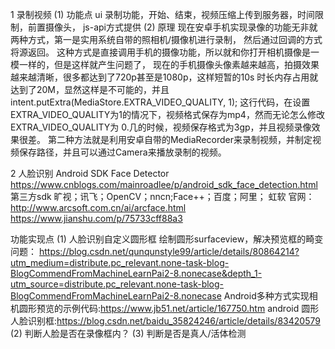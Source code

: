 1 录制视频
(1) 功能点
ui
录制功能，开始、结束，视频压缩上传到服务器，时间限制，前置摄像头，
js-api方式提供
(2) 原理
现在安卓手机实现录像的功能无非就两种方式，第一是实用系统自带的照相机/摄像机进行录制，
然后通过回调的方式将源返回。
这种方式是直接调用手机的摄像功能，所以就和你打开相机摄像是一模一样的，但是这样就产生问题了，
现在的手机摄像头像素越来越高，拍摄效果越来越清晰，很多都达到了720p甚至是1080p，这样短暂的10s
时长内存占用就达到了20M，显然这样是不可能的，并且intent.putExtra(MediaStore.EXTRA_VIDEO_QUALITY, 1);
这行代码，在设置EXTRA_VIDEO_QUALITY为1的情况下，视频格式保存为mp4，然而无论怎么修改EXTRA_VIDEO_QUALITY为
0.几的时候，视频保存格式为3gp，并且视频录像效果很差。
第二种方法就是利用安卓自带的MediaRecorder来录制视频，并制定视频保存路径，并且可以通过Camera来播放录制的视频。


2 人脸识别
Android SDK
Face Detector
https://www.cnblogs.com/mainroadlee/p/android_sdk_face_detection.html
第三方sdk
旷视；讯飞；OpenCV；nncn;Face++；百度；阿里；
虹软
官网：http://www.arcsoft.com.cn/ai/arcface.html
https://www.jianshu.com/p/75733cff88a3

功能实现点
(1) 人脸识别自定义圆形框
绘制圆形surfaceview，解决预览框的畸变问题：
https://blog.csdn.net/qunqunstyle99/article/details/80864214?utm_medium=distribute.pc_relevant.none-task-blog-BlogCommendFromMachineLearnPai2-8.nonecase&depth_1-utm_source=distribute.pc_relevant.none-task-blog-BlogCommendFromMachineLearnPai2-8.nonecase
Android多种方式实现相机圆形预览的示例代码:https://www.jb51.net/article/167750.htm
android 圆形人脸识别框:https://blog.csdn.net/baidu_35824246/article/details/83420579
(2) 判断人脸是否在录像框内？
(3) 判断是否是真人/活体检测